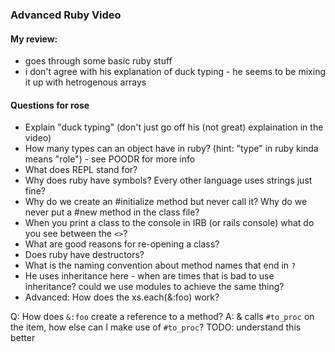 ### Advanced Ruby Video

#### My review:

- goes through some basic ruby stuff
- i don't agree with his explanation of duck typing - he seems to be mixing it
  up with hetrogenous arrays

#### Questions for rose

- Explain "duck typing" (don't just go off his (not great) explaination in the
  video)
- How many types can an object have in ruby? (hint: "type" in ruby kinda means
  "role") - see POODR for more info
- What does REPL stand for?
- Why does ruby have symbols? Every other language uses strings just fine?
- Why do we create an #initialize method but never call it? Why do we never put
  a #new method in the class file?
- When you print a class to the console in IRB (or rails console) what do you
  see between the `<>`?
- What are good reasons for re-opening a class?
- Does ruby have destructors?
- What is the naming convention about method names that end in `?`
- He uses inheritance here - when are times that is bad to use inheritance?
  could we use modules to achieve the same thing?
- Advanced: How does the xs.each(&:foo) work?

Q: How does `&:foo` create a reference to a method? A: & calls `#to_proc` on the
item, how else can I make use of `#to_proc`? TODO: understand this better
